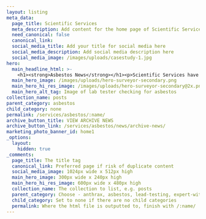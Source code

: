```yaml
---
layout: listing
meta_data:
  page_title: Scientific Services
  meta_description: Add content for the home page of Scientific Services here...
  need_canonical: false
  canonical_link:
  social_media_title: Add your title for social media here
  social_media_description: Add social media description here
  social_media_image: /images/uploads/casestudy-1.jpg
hero:
  main_headline_html: >-
    <h1><strong>Asbestos News</strong></h1><p>Scientific Services have been working in the asbestos industry for more than 16 years.</p>
  main_hero_image: /images/uploads/hero-surveyor-secondary.png
  main_hero_hi_res_image: /images/uploads/hero-surveyor-secondary@2x.png
  main_hero_alt_tag: Image of lab tester checking for asbestos
collection_name: posts
parent_category: asbestos
child_category: none
permalink: /services/asbestos/:name/
archive_button_title: VIEW ARCHIVE NEWS
archive_button_link: /services/asbestos/news/archive-news/
marketing_photo_banner_id: home1
_options:
  layout:
    hidden: true
_comments:
  page_title: The title tag
  canonical_link: Preferred page if risk of duplicate content
  social_media_image: 1024px wide x 512px high
  main_hero_image: 300px wide x 240px high
  main_hero_hi_res_image: 600px wide x 480px high
  collection_name: The collection to list, e.g. posts
  parent_category: Choose - anthrax, asbestos, lead-testing, expert-witness, laboratory-auditing, legionella
  child_category: Set to none if there are no child categories
  permalink: Where the html file is outputted to, finish with /:name/
---
```

